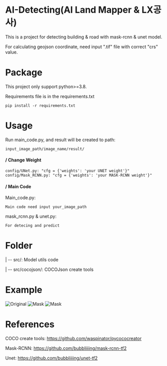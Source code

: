# AI-Detecting(AI Land Mapper & LX공사)
This is a project for detecting building &amp; road with mask-rcnn &amp; unet model.

For calculating geojson coordinate, need input ".tif" file with correct "crs" value.

# Package
This project only support python>=3.8.

Requirements file is in the requirements.txt

	pip install -r requirements.txt


# Usage
Run main_code.py, and result will be created to path:
	
	input_image_path/image_name/result/

#### / Change Weight
	config/UNet.py: "cfg = {'weights': 'your UNET weight'}"
	config/Mask_RCNN.py: "cfg = {'weights': 'your MASK-RCNN weight'}"

#### / Main Code
Main_code.py: 
    
	Main code need input your_image_path

mask_rcnn.py & unet.py:

	For detecing and predict


# Folder
| -- src/: Model utils code

| -- src/cocojson/: COCOJson create tools 


# Example
<img src="https://github.com/NoE-NoW/Komapper-AI/blob/main/example/orthophoto-2_resize.png https://github.com/NoE-NoW/Komapper-AI/blob/main/example/orthophoto-2_blend_resize.png https://github.com/NoE-NoW/Komapper-AI/blob/main/example/orthophoto-2_mask_resize.png" alt="Original" sytle="height:400px width: 200px;">
<img src="https://github.com/NoE-NoW/Komapper-AI/blob/main/example/orthophoto-2_blend_resize.png" alt="Mask" sytle="height:400px width: 200px;">
<img src="https://github.com/NoE-NoW/Komapper-AI/blob/main/example/orthophoto-2_mask_resize.png" alt="Mask" sytle="height:400px width: 200px;">


# References
COCO create tools: https://github.com/waspinator/pycococreator

Mask-RCNN: https://github.com/bubbliiiing/mask-rcnn-tf2

Unet: https://github.com/bubbliiiing/unet-tf2
